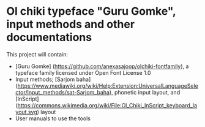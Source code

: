 # Ol chiki typeface "Guru Gomke", input methods and other documentations
This project will contain:
* [Guru Gomke] (https://github.com/anexasajoop/olchiki-fontfamily), a typeface family licensed under Open Font License 1.0
* Input methods; [Sarjom baha] (https://www.mediawiki.org/wiki/Help:Extension:UniversalLanguageSelector/Input_methods/sat-Sarjom_baha), phonetic input layout, and [InScript] (https://commons.wikimedia.org/wiki/File:Ol_Chiki_InScript_keyboard_layout.svg) layout
* User manuals to use the tools

